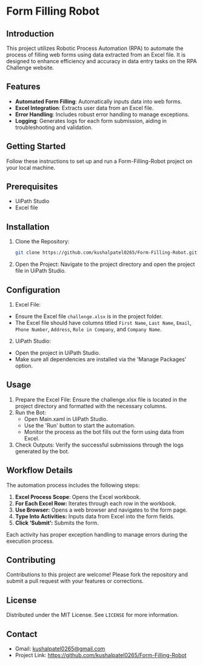 # Form Filling Robot

## Introduction
This project utilizes Robotic Process Automation (RPA) to automate the process of filling web forms using data extracted from an Excel file. It is designed to enhance efficiency and accuracy in data entry tasks on the RPA Challenge website.

## Features
- **Automated Form Filling**: Automatically inputs data into web forms.
- **Excel Integration**: Extracts user data from an Excel file.
- **Error Handling**: Includes robust error handling to manage exceptions.
- **Logging**: Generates logs for each form submission, aiding in troubleshooting and validation.

## Getting Started
Follow these instructions to set up and run a Form-Filling-Robot project on your local machine.

## Prerequisites
- UiPath Studio
- Excel file

## Installation
1. Clone the Repository:
   ```bash
   git clone https://github.com/kushalpatel0265/Form-Filling-Robot.git
2. Open the Project:
   Navigate to the project directory and open the project file in UiPath Studio.

## Configuration
1. Excel File:
- Ensure the Excel file `challenge.xlsx` is in the project folder.
- The Excel file should have columns titled `First Name`, `Last Name`, `Email`, `Phone Number`, `Address`, `Role in Company`, and `Company Name`.
2. UiPath Studio:
- Open the project in UiPath Studio.
- Make sure all dependencies are installed via the 'Manage Packages' option.

## Usage
1. Prepare the Excel File:
   Ensure the challenge.xlsx file is located in the project directory and formatted with the necessary columns.
2. Run the Bot:
   - Open Main.xaml in UiPath Studio.
   - Use the 'Run' button to start the automation.
   - Monitor the process as the bot fills out the form using data from Excel.
3. Check Outputs:
   Verify the successful submissions through the logs generated by the bot.

## Workflow Details
The automation process includes the following steps:
1. **Excel Process Scope**: Opens the Excel workbook.
2. **For Each Excel Row:** Iterates through each row in the workbook.
3. **Use Browser:** Opens a web browser and navigates to the form page.
4. **Type Into Activities:** Inputs data from Excel into the form fields.
5. **Click ‘Submit’:** Submits the form.
   
Each activity has proper exception handling to manage errors during the execution process.

## Contributing
Contributions to this project are welcome! Please fork the repository and submit a pull request with your features or corrections.

## License
Distributed under the MIT License. See `LICENSE` for more information.

## Contact
- Gmail: kushalpatel0265@gmail.com
- Project Link: https://github.com/kushalpatel0265/Form-Filling-Robot
